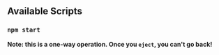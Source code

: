 ## Available Scripts
### `npm start`
**Note: this is a one-way operation. Once you `eject`, you can't go back!**
